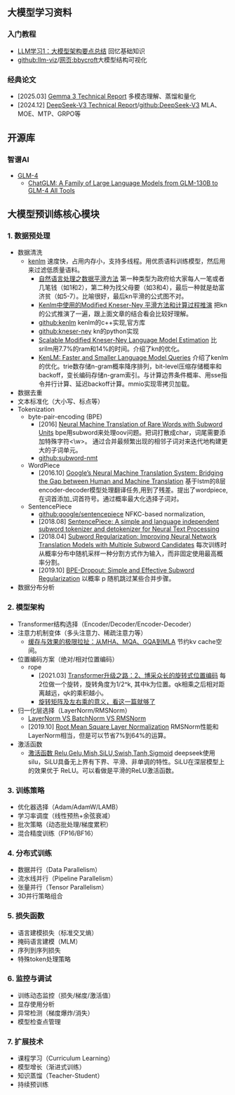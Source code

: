 
## 大模型学习资料

### 入门教程

- [LLM学习1：大模型架构要点总结](https://zhuanlan.zhihu.com/p/648050614) 回忆基础知识
- [github:llm-viz](https://github.com/bbycroft/llm-viz)/[网页:bbycroft](https://bbycroft.net/llm)大模型结构可视化

### 经典论文

- [2025.03] [Gemma 3 Technical Report](https://storage.googleapis.com/deepmind-media/gemma/Gemma3Report.pdf) 多模态理解、蒸馏和量化
- [2024.12] [DeepSeek-V3 Technical Report](https://arxiv.org/pdf/2412.19437)/[github:DeepSeek-V3](https://github.com/deepseek-ai/DeepSeek-V3) MLA、MOE、MTP、GRPO等

## 开源库

### 智谱AI
- [GLM-4](https://github.com/THUDM/GLM-4)
    - [ChatGLM: A Family of Large Language Models from GLM-130B to GLM-4 All Tools](https://arxiv.org/pdf/2406.12793)



## 大模型预训练核心模块

### 1. 数据预处理
- 数据清洗
    - [kenlm](https://kheafield.com/code/kenlm/) 速度快，占用内存小，支持多线程。用优质语料训练模型，然后用来过滤低质量语料。
        - [自然语言处理之数据平滑方法](https://blog.csdn.net/fuermolei/article/details/81353746) 第一种类型为政府给大家每人一笔或者几笔钱（如1和2），第二种为找父母要（如3和4），最后一种就是劫富济贫（如5-7）。比喻很好，最后kn平滑的公式图不对。
        - [Kenlm中使用的Modified Kneser-Ney 平滑方法和计算过程推演](https://zhuanlan.zhihu.com/p/406029473) 把kn的公式推演了一遍，跟上面文章的结合看会比较好理解。
        - [github:kenlm](https://github.com/kpu/kenlm) kenlm的c++实现,官方库
        - [github:kneser-ney](https://github.com/smilli/kneser-ney) kn的python实现
        - [Scalable Modified Kneser-Ney Language Model Estimation](https://kheafield.com/papers/edinburgh/estimate_paper.pdf) 比srilm用7.7%的ram和14%的时间。介绍了kn的优化。
        - [KenLM: Faster and Smaller Language Model Queries](https://kheafield.com/papers/avenue/kenlm.pdf) 介绍了kenlm的优化。trie数存储n-gram概率降序排列，bit-level压缩存储概率和backoff，变长编码存储n-gram索引。与计算边界条件概率、用sse指令并行计算、延迟backoff计算。mmio实现零拷贝加载。
- 数据去重 
- 文本标准化（大小写、标点等）
- Tokenization
    - byte-pair-encoding (BPE)  
        - [2016] [Neural Machine Translation of Rare Words with Subword Units](https://aclanthology.org/P16-1162/) bpe用subword来处理oov问题。把词打散成char，词尾需要添加特殊字符<\w>。 通过合并最频繁出现的相邻子词对来迭代地构建更大的子词单元。
        - [github:subword-nmt](https://github.com/rsennrich/subword-nmt)
    - WordPiece
        - [2016.10] [Google’s Neural Machine Translation System: Bridging the Gap
between Human and Machine Translation](https://arxiv.org/pdf/1609.08144) 基于lstm的8层encoder-decoder模型处理翻译任务,用到了残差。提出了wordpiece, 在词首添加_词首符号。通过概率最大化选择子词对。
    - SentencePiece
        - [github:google/sentencepiece](https://github.com/google/sentencepiece)  NFKC-based normalization, 
        - [2018.08] [SentencePiece: A simple and language independent subword tokenizer and detokenizer for Neural Text Processing](https://arxiv.org/abs/1808.06226) 
        - [2018.04] [Subword Regularization: Improving Neural Network Translation Models with Multiple Subword Candidates](https://arxiv.org/abs/1804.10959) 每次训练时从概率分布中随机采样一种分割方式作为输入，而非固定使用最高概率分割。
        - [2019.10] [BPE-Dropout: Simple and Effective Subword Regularization](https://arxiv.org/abs/1910.13267)  以概率 p 随机跳过某些合并步骤。
- 数据分布分析

### 2. 模型架构
- Transformer结构选择（Encoder/Decoder/Encoder-Decoder）
- 注意力机制变体（多头注意力、稀疏注意力等）
    - [缓存与效果的极限拉扯：从MHA、MQA、GQA到MLA](https://spaces.ac.cn/archives/10091) 节约kv cache空间。
- 位置编码方案（绝对/相对位置编码）
    - rope
        - [2021.03] [Transformer升级之路：2、博采众长的旋转式位置编码](https://kexue.fm/archives/8265) 每2位做一个旋转，旋转角度为1/2^k, 其中k为位置。qk相乘之后相对距离越远，qk的乘积越小。
        - [旋转矩阵及左右乘的意义，看这一篇就够了](https://blog.csdn.net/weixin_45632220/article/details/117735223) 
- 归一化层选择（LayerNorm/RMSNorm）
    - [LayerNorm VS BatchNorm VS RMSNorm](https://zhuanlan.zhihu.com/p/694909672)
    - [2019.10] [Root Mean Square Layer Normalization](https://arxiv.org/abs/1910.07467) RMSNorm性能和LayerNorm相当，但是可以节省7%到64%的运算。
- 激活函数
    - [激活函数 Relu,Gelu,Mish,SiLU,Swish,Tanh,Sigmoid](https://blog.csdn.net/weixin_38649779/article/details/127647257) deepseek使用silu，SiLU具备无上界有下界、平滑、非单调的特性。SiLU在深层模型上的效果优于 ReLU。可以看做是平滑的ReLU激活函数。




### 3. 训练策略
- 优化器选择（Adam/AdamW/LAMB）
- 学习率调度（线性预热+余弦衰减）
- 批次策略（动态批处理/梯度累积）
- 混合精度训练（FP16/BF16）

### 4. 分布式训练
- 数据并行（Data Parallelism）
- 流水线并行（Pipeline Parallelism）
- 张量并行（Tensor Parallelism）
- 3D并行策略组合

### 5. 损失函数
- 语言建模损失（标准交叉熵）
- 掩码语言建模（MLM）
- 序列到序列损失
- 特殊token处理策略

### 6. 监控与调试
- 训练动态监控（损失/梯度/激活值）
- 显存使用分析
- 异常检测（梯度爆炸/消失）
- 模型检查点管理

### 7. 扩展技术
- 课程学习（Curriculum Learning）
- 模型增长（渐进式训练）
- 知识蒸馏（Teacher-Student）
- 持续预训练








